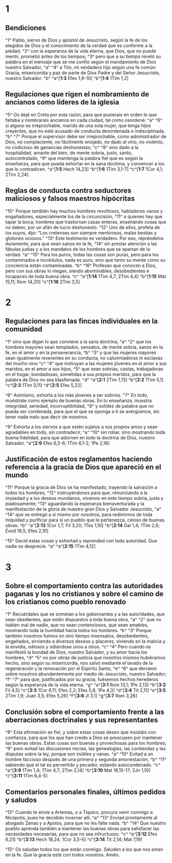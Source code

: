 # 1
## Bendiciones
^1^ Pablo, siervo de Dios y apóstol de Jesucristo, según la fe de los elegidos de Dios y el conocimiento de la verdad que es conforme a la piedad, ^2^ con la esperanza de la vida eterna, que Dios, que no puede mentir, prometió antes de los tiempos; ^3^ pero que a su tiempo reveló su palabra en el mensaje que se me confió según el mandamiento de Dios nuestro Salvador, ^a^ ^4^ a Tito, mi verdadero hijo según una fe común: Gracia, misericordia y paz de parte de Dios Padre y del Señor Jesucristo, nuestro Salvador. ^b^ 
^a^[**1:3** Efes 1,9-10] ^b^[**1:4** 1Tim 1,2]

## Regulaciones que rigen el nombramiento de ancianos como líderes de la iglesia
^5^ Os dejé en Creta por esta razón, para que pusierais en orden lo que faltaba y nombrarais ancianos en cada ciudad, tal como osordené: ^a^ ^6^ si alguno es irreprochable, marido de una sola mujer, que tenga hijos creyentes, que no esté acusado de conducta desordenada o indisciplinada. ^b^ ^7^ Porque el supervisor debe ser irreprochable, como administrador de Dios, no complaciente, no fácilmente enojado, no dado al vino, no violento, no codicioso de ganancias deshonestas; ^c^ ^8^ sino dado a la hospitalidad, amante del bien, de mente sobria, justo, santo, autocontrolado, ^9^ que mantenga la palabra fiel que es según la enseñanza, para que pueda exhortar en la sana doctrina, y convencer a los que lo contradicen.
^a^[**1:5** Hech 14,23] ^b^[**1:6** 1Tim 3,1-7] ^c^[**1:7** 1Cor 4,1; 2Tim 2,24]

## Reglas de conducta contra seductores maliciosos y falsos maestros hipócritas
^10^ Porque también hay muchos hombres revoltosos, habladores vanos y engañadores, especialmente los de la circuncisión, ^11^ a quienes hay que tapar la boca; hombres que trastornan casas enteras, enseñando cosas que no deben, por un afán de lucro deshonesto. ^12^ Uno de ellos, profeta de los suyos, dijo: “Los cretenses son siempre mentirosos, malas bestias y glotones ociosos.” ^13^ Este testimonio es verdadero. Por eso, repréndelos duramente, para que sean sanos en la fe, ^14^ sin prestar atención a las fábulas judías y a los mandatos de los hombres que se apartan de la verdad. ^a^ ^15^ Para los puros, todas las cosas son puras, pero para los contaminados e incrédulos, nada es puro, sino que tanto su mente como su conciencia están contaminadas. ^b^ ^16^ Profesan que conocen a Dios, pero con sus obras lo niegan, siendo abominables, desobedientes e incapaces de toda buena obra. ^c^ 
^a^[**1:14** 1Tim 4,7; 2Tim 4,4] ^b^[**1:15** Mat 15,11; Rom 14,20] ^c^[**1:16** 2Tim 3,5]

# 2
## Regulaciones para las fincas individuales en la comunidad
^1^ sino que digan lo que conviene a la sana doctrina, ^a^ ^2^ que los hombres mayores sean templados, sensatos, de mente sobria, sanos en la fe, en el amor y en la perseverancia, ^b^ ^3^ y que las mujeres mayores sean igualmente reverentes en su conducta, no calumniadoras ni esclavas del mucho vino ^c^ ^4^ que instruyan a las mujeres jóvenes en el amor a sus maridos, en el amor a sus hijos, ^5^ que sean sobrias, castas, trabajadoras en el hogar, bondadosas, sometidas a sus propios maridos, para que la palabra de Dios no sea blasfemada. ^d^ 
^a^[**2:1** 2Tim 1,13] ^b^[**2:2** 1Tim 5,1] ^c^[**2:3** 1Tim 3,11] ^d^[**2:5** Efes 5,22]

^6^ Asimismo, exhorta a los más jóvenes a ser sobrios. ^7^ En todo, muéstrate como ejemplo de buenas obras. En tu enseñanza, muestra integridad, seriedad, incorruptibilidad, ^8^ y solidez de palabra que no pueda ser condenada, para que el que se oponga a ti se avergüence, sin tener nada malo que decir de nosotros. 

^9^ Exhorta a los siervos a que estén sujetos a sus propios amos y sean agradables en todo, sin contradecir, ^a^ ^10^ sin robar, sino mostrando toda buena fidelidad, para que adornen en todo la doctrina de Dios, nuestro Salvador.
^a^[**2:9** Efes 6,5-6; 1Tim 6,1-2; 1Pe 2,18]

## Justificación de estos reglamentos haciendo referencia a la gracia de Dios que apareció en el mundo
^11^ Porque la gracia de Dios se ha manifestado, trayendo la salvación a todos los hombres, ^12^ instruyéndonos para que, renunciando a la impiedad y a los deseos mundanos, vivamos en este tiempo sobria, justa y piadosamente; ^13^ aguardando la esperanza bienaventurada y la manifestación de la gloria de nuestro gran Dios y Salvador Jesucristo, ^a^ ^14^ que se entregó a sí mismo por nosotros, para redimirnos de toda iniquidad y purificar para sí un pueblo que le pertenezca, celoso de buenas obras. ^b^ 
^a^[**2:13** 1Cor 1,7; Fil 3,20; 1Tes 1,10] ^b^[**2:14** Gal 1,4; 1Tim 2,6; Éxod 19,5; Efes 2,10]

^15^ Decid estas cosas y exhortad y reprended con toda autoridad. Que nadie os desprecie. ^a^ 
^a^[**2:15** 1Tim 4,12]

# 3
## Sobre el comportamiento contra las autoridades paganas y los no cristianos y sobre el camino de los cristianos como pueblo renovado
^1^ Recuérdales que se sometan a los gobernantes y a las autoridades, que sean obedientes, que estén dispuestos a toda buena obra, ^a^ ^2^ que no hablen mal de nadie, que no sean contenciosos, que sean amables, mostrando toda la humildad hacia todos los hombres. ^b^ ^3^ Porque también nosotros fuimos en otro tiempo insensatos, desobedientes, engañados, sirviendo a diversos deseos y placeres, viviendo en la malicia y la envidia, odiosos y odiándose unos a otros. ^c^ ^4^ Pero cuando se manifestó la bondad de Dios, nuestro Salvador, y su amor hacia los hombres, ^d^ ^5^ no por obras de justicia que nosotros mismos hubiéramos hecho, sino según su misericordia, nos salvó mediante el lavado de la regeneración y la renovación por el Espíritu Santo, ^e^ ^6^ que derramó sobre nosotros abundantemente por medio de Jesucristo, nuestro Salvador; ^f^ ^7^ para que, justificados por su gracia, fuésemos hechos herederos según la esperanza de la vida eterna. ^g^ 
^a^[**3:1** Rom 13,1; 1Pe 2,13] ^b^[**3:2** Fil 4,5] ^c^[**3:3** 1Cor 6,11; Efes 2,2; Efes 5,8; 1Pe 4,3] ^d^[**3:4** Tit 2,11] ^e^[**3:5** 2Tim 1,9; Juan 3,5; Efes 5,26] ^f^[**3:6** Jl 3,1] ^g^[**3:7** Rom 3,26]

## Conclusión sobre el comportamiento frente a las aberraciones doctrinales y sus representantes
^8^ Esta afirmación es fiel, y sobre estas cosas deseo que insistáis con confianza, para que los que han creído a Dios se preocupen por mantener las buenas obras. Estas cosas son buenas y provechosas para los hombres; ^9^ pero evitad las discusiones necias, las genealogías, las contiendas y las disputas sobre la ley, porque son inútiles y vanas. ^a^ ^10^ Evitad a un hombre faccioso después de una primera y segunda amonestación, ^b^ ^11^ sabiendo que el tal es pervertido y pecador, estando autocondenado. ^c^ 
^a^[**3:9** 1Tim 1,4; 1Tim 4,7; 2Tim 2,14] ^b^[**3:10** Mat 18,15-17; 2Jn 1,10] ^c^[**3:11** 1Tim 6,4-5]

## Comentarios personales finales, últimos pedidos y saludos
^12^ Cuando te envíe a Artemas, o a Tíquico, procura venir conmigo a Nicópolis, pues he decidido invernar allí. ^a^ ^13^ Enviad prontamente al abogado Zenas y a Apolos, para que no les falte nada. ^b^ ^14^ Que nuestro pueblo aprenda también a mantener las buenas obras para satisfacer las necesidades necesarias, para que no sea infructuoso. ^c^ 
^a^[**3:12** Efes 6,21] ^b^[**3:13** Hech 18,24; 1Cor 3,5-6] ^c^[**3:14** Tit 2,14; Mat 7,19]

^15^ Os saludan todos los que están conmigo. Saluden a los que nos aman en la fe. Que la gracia esté con todos vosotros. Amén.